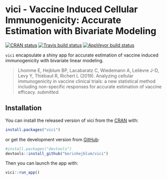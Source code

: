 
<!-- README.md is generated from README.Rmd. Please edit that file -->

# vici - Vaccine Induced Cellular Immunogenicity: Accurate Estimation with Bivariate Modeling

<!-- badges: start -->

[![CRAN
status](https://www.r-pkg.org/badges/version/vici)](https://CRAN.R-project.org/package=vici)
[![Travis build
status](https://travis-ci.org/borishejblum/vici.svg?branch=master)](https://travis-ci.org/borishejblum/vici)
[![AppVeyor build
status](https://ci.appveyor.com/api/projects/status/github/borishejblum/vici?branch=master&svg=true)](https://ci.appveyor.com/project/borishejblum/vici)
<!-- badges: end -->

`vici` encapsulate a shiny app for accurate estimation of vaccine
induced immunogenicity with bivariate linear modeling.

> Lhomme E, Hejblum BP, Lacabaratz C, Wiedemann A, Lelièvre J-D, Levy Y,
> Thiébaut R, Richert L (2019). Analyzing cellular immunogenicity in
> vaccine clinical trials: a new statistical method including
> non-specific responses for accurate estimation of vaccine efficacy.
> *submitted*.

## Installation

You can install the released version of vici from the
[CRAN](https://cran.r-project.org/) with:

``` r
install.packages("vici")
```

or get the development version from
[GitHub](https://github.com/borishejblum/vici):

``` r
#install.packages("devtools")
devtools::install_github("borishejblum/vici")
```

Then you can launch the app with:

``` r
vici::run_app()
```
